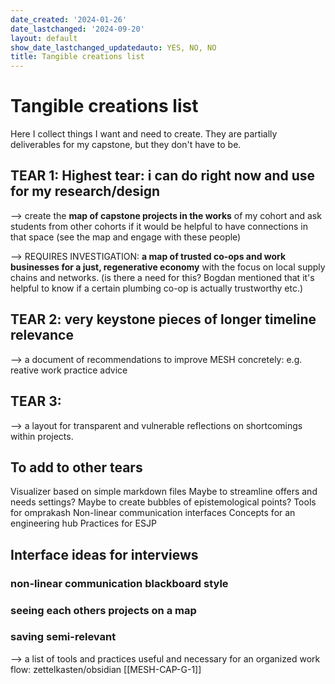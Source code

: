 ```yaml
---
date_created: '2024-01-26'
date_lastchanged: '2024-09-20'
layout: default
show_date_lastchanged_updatedauto: YES, NO, NO
title: Tangible creations list
---
```


# Tangible creations list
Here I collect things I want and need to create. They are partially deliverables for my capstone, but they don't have to be. 

## TEAR 1: Highest tear: i can do right now and use for my research/design
--> create the **map of capstone projects in the works** of my cohort and ask students from other cohorts if it would be helpful to have connections in that space (see the map and engage with these people)

--> REQUIRES INVESTIGATION: **a map of trusted co-ops and work businesses for a just, regenerative economy** with the focus on local supply chains and networks. (is there a need for this? Bogdan mentioned that it's helpful to know if a certain plumbing co-op is actually trustworthy etc.)

## TEAR 2: very keystone pieces of longer timeline relevance 
--> a document of recommendations to improve MESH concretely: e.g. reative work practice advice 

## TEAR 3: 
--> a layout for transparent and vulnerable reflections on shortcomings within projects.


## To add to other tears

Visualizer based on simple markdown files
    Maybe to streamline offers and needs settings?
    Maybe to create bubbles of epistemological points?
Tools for omprakash
    Non-linear communication interfaces
Concepts for an engineering hub
Practices for ESJP

## Interface ideas for interviews

### non-linear communication blackboard style

### seeing each others projects on a map

### saving semi-relevant
--> a list of tools and practices useful and necessary for an organized work flow: zettelkasten/obsidian [[MESH-CAP-G-1]]
